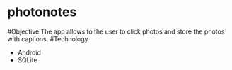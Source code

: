 # photonotes
#Objective
The app allows to the user to click photos and store the photos with captions.
#Technology
<ul>
<li>Android</li>
<li>SQLite</li>
</ul>

